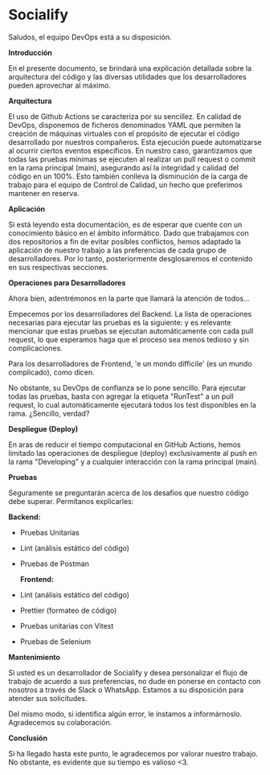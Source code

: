 

# Socialify

Saludos, el equipo DevOps está a su disposición. 

**Introducción**

En el presente documento, se brindará una explicación detallada sobre la arquitectura del código y las diversas utilidades que los desarrolladores pueden aprovechar al máximo.

**Arquitectura**

El uso de Github Actions se caracteriza por su sencillez. En calidad de DevOps, disponemos de ficheros denominados YAML que permiten la creación de máquinas virtuales con el propósito de ejecutar el código desarrollado por nuestros compañeros. Esta ejecución puede automatizarse al ocurrir ciertos eventos específicos. En nuestro caso, garantizamos que todas las pruebas mínimas se ejecuten al realizar un pull request o commit en la rama principal (main), asegurando así la integridad y calidad del código en un 100%. Esto también conlleva la disminución de la carga de trabajo para el equipo de Control de Calidad, un hecho que preferimos mantener en reserva.

**Aplicación**

Si está leyendo esta documentación, es de esperar que cuente con un conocimiento básico en el ámbito informático. Dado que trabajamos con dos repositorios a fin de evitar posibles conflictos, hemos adaptado la aplicación de nuestro trabajo a las preferencias de cada grupo de desarrolladores. Por lo tanto, posteriormente desglosaremos el contenido en sus respectivas secciones.

**Operaciones para Desarrolladores**

Ahora bien, adentrémonos en la parte que llamará la atención de todos...

Empecemos por los desarrolladores del Backend. La lista de operaciones necesarias para ejecutar las pruebas es la siguiente: y es relevante mencionar que estas pruebas se ejecutan automáticamente con cada pull request, lo que esperamos haga que el proceso sea menos tedioso y sin complicaciones.

Para los desarrolladores de Frontend, 'e un mondo difficile' (es un mundo complicado), como dicen. 

No obstante, su DevOps de confianza se lo pone sencillo. Para ejecutar todas las pruebas, basta con agregar la etiqueta "RunTest" a un pull request, lo cual automáticamente ejecutará todos los test disponibles en la rama. ¿Sencillo, verdad? 

**Despliegue (Deploy)**

En aras de reducir el tiempo computacional en GitHub Actions, hemos limitado las operaciones de despliegue (deploy) exclusivamente al push en la rama "Developing" y a cualquier interacción con la rama principal (main).

**Pruebas**

Seguramente se preguntarán acerca de los desafíos que nuestro código debe superar. Permítanos explicarles:

   **Backend:**



* Pruebas Unitarias
* Lint (análisis estático del código)
* Pruebas de Postman

   **Frontend:**

* Lint (análisis estático del código)
* Prettier (formateo de código)
* Pruebas unitarias con Vitest
* Pruebas de Selenium

**Mantenimiento**

Si usted es un desarrollador de Socialify y desea personalizar el flujo de trabajo de acuerdo a sus preferencias, no dude en ponerse en contacto con nosotros a través de Slack o WhatsApp. Estamos a su disposición para atender sus solicitudes.

Del mismo modo, si identifica algún error, le instamos a informárnoslo. Agradecemos su colaboración.

**Conclusión**

Si ha llegado hasta este punto, le agradecemos por valorar nuestro trabajo. No obstante, es evidente que su tiempo es valioso &lt;3.


    

